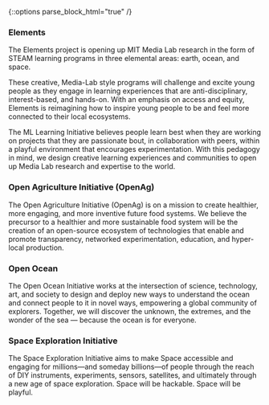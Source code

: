 {::options parse_block_html="true" /}
<div class="content content__elements">
<h3>Elements</h3>
The Elements project is opening up MIT Media Lab research in the form of STEAM learning programs in three elemental areas: earth, ocean, and space.

These creative, Media-Lab style programs will challenge and excite young people as they engage in learning experiences that are anti-disciplinary, interest-based, and hands-on. With an emphasis on access and equity, Elements is reimagining how to inspire young people to be and feel more connected to their local ecosystems.

The ML Learning Initiative believes people learn best when they are working on projects that they are passionate bout, in collaboration with peers, within a playful environment that encourages experimentation. With this pedagogy in mind, we design creative learning experiences and communities to open up Media Lab research and expertise to the world.
</div>

<div class="content content__ag hide">
<h3>Open Agriculture Initiative (OpenAg)</h3>
The Open Agriculture Initiative (OpenAg) is on a mission to create healthier, more engaging, and more inventive future food systems. We believe the precursor to a healthier and more sustainable food system will be the creation of an open-source ecosystem of technologies that enable and promote transparency, networked experimentation, education, and hyper-local production.
</div>

<div class="content content__ocean-initiative hide">
<h3>Open Ocean</h3>
The Open Ocean Initiative works at the intersection of science, technology, art, and society to design and deploy new ways to understand the ocean and connect people to it in novel ways, empowering a global community of explorers. Together, we will discover the unknown, the extremes, and the wonder of the sea — because the ocean is for everyone.
</div>

<div class="content content__space-exploration-initiative hide">
<h3>Space Exploration Initiative</h3>
The Space Exploration Initiative aims to make Space accessible and engaging for millions—and someday billions—of people through the reach of DIY instruments, experiments, sensors, satellites, and ultimately through a new age of space exploration. Space will be hackable. Space will be playful.
</div>